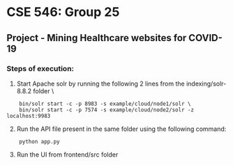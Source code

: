 # CSE 546: Group 25
## Project - Mining Healthcare websites for COVID-19


### Steps of execution:
1) Start Apache solr by running the following 2 lines from the indexing/solr-8.8.2 folder \
```
    bin/solr start -c -p 8983 -s example/cloud/node1/solr \
    bin/solr start -c -p 7574 -s example/cloud/node2/solr -z localhost:9983
```
2) Run the API file present in the same folder using the following command: 
```
    python app.py
```
3) Run the UI from frontend/src folder
